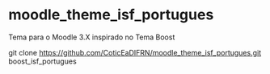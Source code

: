 # moodle_theme_isf_portugues
Tema para o Moodle 3.X inspirado no Tema Boost

git clone https://github.com/CoticEaDIFRN/moodle_theme_isf_portugues.git boost_isf_portugues
